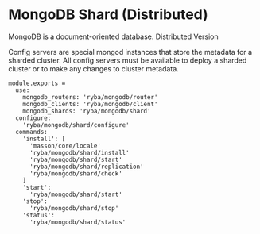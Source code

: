 
# MongoDB Shard (Distributed)

MongoDB is a document-oriented database. Distributed Version

Config servers are special mongod instances that store the metadata for a
sharded cluster.
All config servers must be available to deploy a sharded cluster or to make any
changes to cluster metadata.

    module.exports =
      use:
        mongodb_routers: 'ryba/mongodb/router'
        mongodb_clients: 'ryba/mongodb/client'
        mongodb_shards: 'ryba/mongodb/shard'
      configure:
        'ryba/mongodb/shard/configure'
      commands:
        'install': [
          'masson/core/locale'
          'ryba/mongodb/shard/install'
          'ryba/mongodb/shard/start'
          'ryba/mongodb/shard/replication'
          'ryba/mongodb/shard/check'
        ]
        'start':
          'ryba/mongodb/shard/start'
        'stop':
          'ryba/mongodb/shard/stop'
        'status':
          'ryba/mongodb/shard/status'
